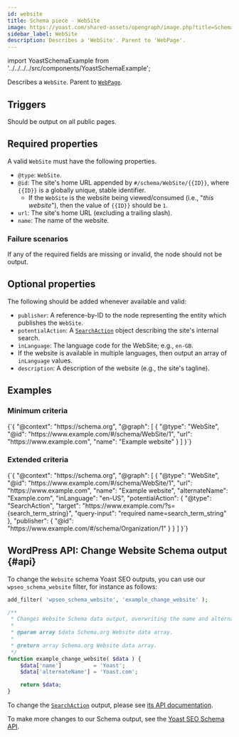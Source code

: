 ```yaml
---
id: website
title: Schema piece - WebSite
image: https://yoast.com/shared-assets/opengraph/image.php?title=Schema%20piece%20-%20WebSite
sidebar_label: WebSite
description: Describes a 'WebSite'. Parent to 'WebPage'.
---
```

import YoastSchemaExample from '../../../../src/components/YoastSchemaExample';

Describes a `WebSite`. Parent to [`WebPage`](webpage.md).

## Triggers
Should be output on all public pages.

## Required properties
A valid `WebSite` must have the following properties.

* `@type`: `WebSite`.
* `@id`: The site's home URL appended by `#/schema/WebSite/{{ID}}`, where `{{ID}}` is a globally unique, stable identifier.
  * If the `WebSite` is the website being viewed/consumed (i.e., "*this website*"), then the value of `{{ID}}` should be `1`.
* `url`: The site's home URL (excluding a trailing slash).
* `name`: The name of the website.

### Failure scenarios
If any of the required fields are missing or invalid, the node should not be output.

## Optional properties
The following should be added whenever available and valid:

* `publisher`: A reference-by-ID to the node representing the entity which publishes the `WebSite`.
* `potentialAction`: A [`SearchAction`](searchaction.md) object describing the site's internal search.
* `inLanguage`: The language code for the WebSite; e.g., `en-GB`.
 * If the website is available in multiple languages, then output an array of `inLanguage` values.
* `description`: A description of the website (e.g., the site's tagline).

## Examples

### Minimum criteria

<YoastSchemaExample>
{`{
      "@context": "https://schema.org",
      "@graph": [
          {
              "@type": "WebSite",
              "@id": "https://www.example.com/#/schema/WebSite/1",
              "url": "https://www.example.com",
              "name": "Example website"
          }
      ]
  }`}
</YoastSchemaExample>

### Extended criteria

<YoastSchemaExample>
{`{
      "@context": "https://schema.org",
      "@graph": [
          {
              "@type": "WebSite",
              "@id": "https://www.example.com/#/schema/WebSite/1",
              "url": "https://www.example.com",
              "name": "Example website",
              "alternateName": "Example.com",
              "inLanguage": "en-US",
              "potentialAction": {
                  "@type": "SearchAction",
                  "target": "https://www.example.com/?s={search_term_string}",
                  "query-input": "required name=search_term_string"
              },
              "publisher": {
                  "@id": "https://www.example.com/#/schema/Organization/1"
              }
          }
      ]
  }`}
</YoastSchemaExample>

## WordPress API: Change Website Schema output {#api}

To change the `Website` schema Yoast SEO outputs, you can use our `wpseo_schema_website` filter, for instance as follows:

```php
add_filter( 'wpseo_schema_website', 'example_change_website' );

/**
 * Changes Website Schema data output, overwriting the name and alternateName.
 *
 * @param array $data Schema.org Website data array.
 *
 * @return array Schema.org Website data array.
 */
function example_change_website( $data ) {
    $data['name']          = 'Yoast';
    $data['alternateName'] = 'Yoast.com';

    return $data;
}
```

To change the [`SearchAction`](searchaction.md) output, please see [its API documentation](searchaction.md#api).

To make more changes to our Schema output, see the [Yoast SEO Schema API](../api.md).
